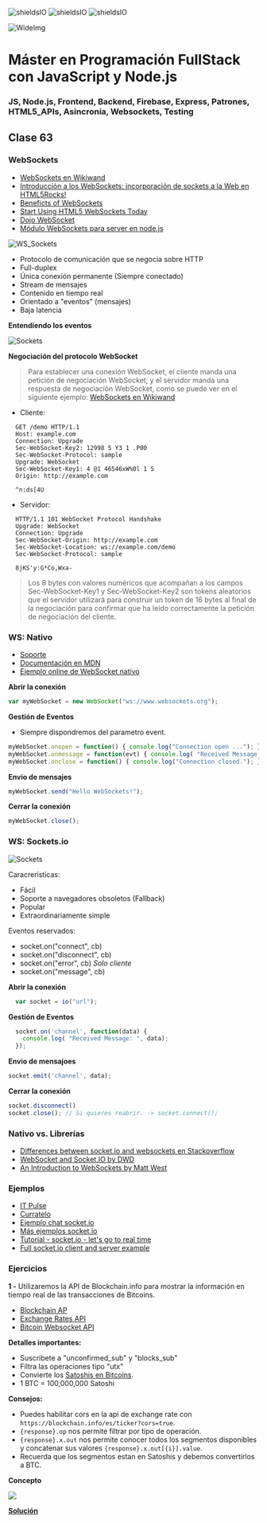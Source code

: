 ![shieldsIO](https://img.shields.io/github/issues/Fictizia/Master-en-programacion-fullstack-con-JavaScript-y-Node.js_ed3.svg)
![shieldsIO](https://img.shields.io/github/forks/Fictizia/Master-en-programacion-fullstack-con-JavaScript-y-Node.js_ed3.svg)
![shieldsIO](https://img.shields.io/github/stars/Fictizia/Master-en-programacion-fullstack-con-JavaScript-y-Node.js_ed3.svg)

![WideImg](http://fictizia.com/img/github/Fictizia-plan-estudios-github.jpg)

# Máster en Programación FullStack con JavaScript y Node.js
### JS, Node.js, Frontend, Backend, Firebase, Express, Patrones, HTML5_APIs, Asincronía, Websockets, Testing

## Clase 63

### WebSockets
- [WebSockets en Wikiwand](https://www.wikiwand.com/es/WebSocket)
- [Introducción a los WebSockets: incorporación de sockets a la Web en HTML5Rocks!](https://www.html5rocks.com/es/tutorials/websockets/basics/)
- [Beneficts of WebSockets](http://websocket.org/quantum.html)
- [Start Using HTML5 WebSockets Today](https://code.tutsplus.com/tutorials/start-using-html5-websockets-today--net-13270)
- [Dojo WebSocket](https://www.sitepen.com/blog/2010/10/31/dojo-websocket/)
- [Módulo WebSockets para server en node.js](https://github.com/websockets/ws)

![WS_Sockets](../assets/clase63/ea23e52c-0327-4892-902e-5558750ec543.png)
- Protocolo de comunicación que se negocia sobre HTTP
- Full-duplex
- Única conexión permanente (Siempre conectado)
- Stream de mensajes
- Contenido en tiempo real
- Orientado a "eventos" (mensajes)
- Baja latencia


**Entendiendo los eventos**

![Sockets](../assets/clase63/b1e9c41f-a93f-4c66-85ad-957ae970d8ec.png)


**Negociación del protocolo WebSocket**

> Para establecer una conexión WebSocket, el cliente manda una petición de negociación WebSocket, y el servidor manda una respuesta de negociación WebSocket, como se puede ver en el siguiente ejemplo:
> [WebSockets en Wikiwand](https://www.wikiwand.com/es/WebSocket)

- Cliente:
```
  GET /demo HTTP/1.1
  Host: example.com
  Connection: Upgrade
  Sec-WebSocket-Key2: 12998 5 Y3 1 .P00
  Sec-WebSocket-Protocol: sample
  Upgrade: WebSocket
  Sec-WebSocket-Key1: 4 @1 46546xW%0l 1 5
  Origin: http://example.com

  ^n:ds[4U
```

- Servidor:
```
  HTTP/1.1 101 WebSocket Protocol Handshake
  Upgrade: WebSocket
  Connection: Upgrade
  Sec-WebSocket-Origin: http://example.com
  Sec-WebSocket-Location: ws://example.com/demo
  Sec-WebSocket-Protocol: sample

  8jKS'y:G*Co,Wxa-
```
> Los 8 bytes con valores numéricos que acompañan a los campos Sec-WebSocket-Key1 y Sec-WebSocket-Key2 son tokens aleatorios que el servidor utilizará para construir un token de 16 bytes al final de la negociación para confirmar que ha leído correctamente la petición de negociación del cliente.


### WS: Nativo

- [Soporte](http://caniuse.com/#search=websocket)
- [Documentación en MDN](https://developer.mozilla.org/en-US/docs/Web/API/WebSocket)
- [Ejemplo online de WebSocket nativo](https://javascript.info/websocket)

**Abrir la conexión**
```javascript
var myWebSocket = new WebSocket("ws://www.websockets.org");
```

**Gestión de Eventos**

- Siempre dispondremos del parametro event.
```javascript
myWebSocket.onopen = function() { console.log("Connection open ..."); };
myWebSocket.onmessage = function(evt) { console.log( "Received Message: ", evt.data); };
myWebSocket.onclose = function() { console.log("Connection closed."); };      
```

**Envio de mensajes**
```javascript
myWebSocket.send("Hello WebSockets!");
```

**Cerrar la conexión**
```javascript
myWebSocket.close();
```

### WS: Sockets.io
![Sockets](../assets/clase63/e3c7432f-687a-4f4c-9534-3fb2a1a6917a.png)

Caracrerísticas:
- Fácil
- Soporte a navegadores obsoletos (Fallback)
- Popular
- Extraordinariamente simple

Eventos reservados:
- socket.on("connect", cb)
- socket.on("disconnect", cb)
- socket.on("error", cb) *Solo cliente*
- socket.on("message", cb)

**Abrir la conexión**
```javascript
  var socket = io("url");
```

**Gestión de Eventos**
```javascript
  socket.on('channel', function(data) { 
    console.log( "Received Message: ", data); 
  });
```

**Envio de mensajoes**
```javascript
socket.emit('channel', data);
```

**Cerrar la conexión**
```javascript
socket.disconnect() 
socket.close(); // Si quieres reabrir. -> socket.connect();
```

### Nativo vs. Librerías

- [Differences between socket.io and websockets en Stackoverflow](http://stackoverflow.com/a/38558531)
- [WebSocket and Socket.IO by DWD](https://davidwalsh.name/websocket)
- [An Introduction to WebSockets by Matt West](http://blog.teamtreehouse.com/an-introduction-to-websockets)


### Ejemplos

- [IT Pulse](https://github.com/UlisesGascon/twitter-sentiments)
- [Curratelo](https://github.com/UlisesGascon/curratelo)
- [Ejemplo chat socket.io](https://socket.io/get-started/chat/)
- [Más ejemplos socket.io](https://socket.io/#examples)
- [Tutorial - socket.io - let's go to real time](https://openclassrooms.com/en/courses/2504541-ultra-fast-applications-using-node-js/2505653-socket-io-let-s-go-to-real-time)
- [Full socket.io client and server example](https://gist.github.com/luciopaiva/e6f60bd6e156714f0c5505c2be8e06d8)

### Ejercicios

**1 -** Utilizaremos la API de Blockchain.info para mostrar la información en tiempo real de las transacciones de Bitcoins.
- [Blockchain AP](https://blockchain.info/es/api)
- [Exchange Rates API](https://blockchain.info/es/api/exchange_rates_api)
- [Bitcoin Websocket API](https://blockchain.info/es/api/api_websocket)

**Detalles importantes:**
- Suscribete a "unconfirmed_sub" y "blocks_sub"
- Filtra las operaciones tipo "utx"
- Convierte los [Satoshis en Bitcoins](https://aulabitcoin.com/basicos/que-es-un-satoshi/). 
- 1 BTC = 100,000,000 Satoshi

**Consejos:**

- Puedes habilitar cors en la api de exchange rate con `https://blockchain.info/es/ticker?cors=true`.
- `{response}.op` nos permite filtrar por tipo de operación.
- `{response}.x.out` nos permite conocer todos los segmentos disponibles y concatenar sus valores `{response}.x.out[{i}].value`. 
- Recuerda que los segmentos estan en Satoshis y debemos convertirlos a BTC. 

**Concepto**

![](../assets/clase63/749c3b17-c393-4608-9cba-d1eaef3a4630.gif)

**[Solución](*)**
